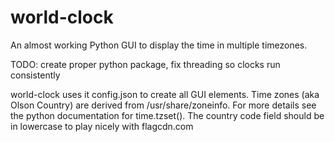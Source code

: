 # world-clock
An almost working Python GUI to display the time in multiple timezones. 

TODO: create proper python package, fix threading so clocks run consistently

world-clock uses it config.json to create all GUI elements. Time zones (aka Olson Country) are derived from /usr/share/zoneinfo. For more details see the python documentation for time.tzset(). The country code field should be in lowercase to play nicely with flagcdn.com

